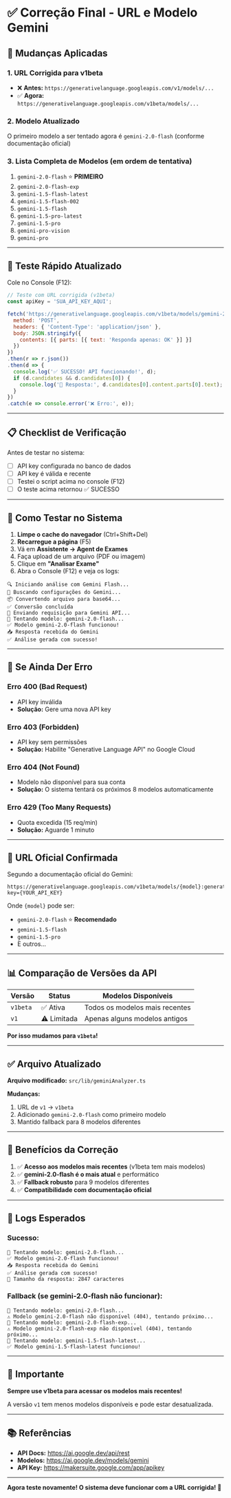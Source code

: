 # ✅ Correção Final - URL e Modelo Gemini

## 🎯 Mudanças Aplicadas

### **1. URL Corrigida para v1beta**
- ❌ **Antes:** `https://generativelanguage.googleapis.com/v1/models/...`
- ✅ **Agora:** `https://generativelanguage.googleapis.com/v1beta/models/...`

### **2. Modelo Atualizado**
O primeiro modelo a ser tentado agora é `gemini-2.0-flash` (conforme documentação oficial)

### **3. Lista Completa de Modelos (em ordem de tentativa)**
1. `gemini-2.0-flash` ⭐ **PRIMEIRO**
2. `gemini-2.0-flash-exp`
3. `gemini-1.5-flash-latest`
4. `gemini-1.5-flash-002`
5. `gemini-1.5-flash`
6. `gemini-1.5-pro-latest`
7. `gemini-1.5-pro`
8. `gemini-pro-vision`
9. `gemini-pro`

---

## 🧪 Teste Rápido Atualizado

Cole no Console (F12):

```javascript
// Teste com URL corrigida (v1beta)
const apiKey = 'SUA_API_KEY_AQUI';

fetch('https://generativelanguage.googleapis.com/v1beta/models/gemini-2.0-flash:generateContent?key=' + apiKey, {
  method: 'POST',
  headers: { 'Content-Type': 'application/json' },
  body: JSON.stringify({
    contents: [{ parts: [{ text: 'Responda apenas: OK' }] }]
  })
})
.then(r => r.json())
.then(d => {
  console.log('✅ SUCESSO! API funcionando!', d);
  if (d.candidates && d.candidates[0]) {
    console.log('📝 Resposta:', d.candidates[0].content.parts[0].text);
  }
})
.catch(e => console.error('❌ Erro:', e));
```

---

## 📋 Checklist de Verificação

Antes de testar no sistema:

- [ ] API key configurada no banco de dados
- [ ] API key é válida e recente
- [ ] Testei o script acima no console (F12)
- [ ] O teste acima retornou ✅ SUCESSO

---

## 🚀 Como Testar no Sistema

1. **Limpe o cache do navegador** (Ctrl+Shift+Del)
2. **Recarregue a página** (F5)
3. Vá em **Assistente → Agent de Exames**
4. Faça upload de um arquivo (PDF ou imagem)
5. Clique em **"Analisar Exame"**
6. Abra o Console (F12) e veja os logs:

```
🔍 Iniciando análise com Gemini Flash...
🔑 Buscando configurações do Gemini...
📦 Convertendo arquivo para base64...
✅ Conversão concluída
🚀 Enviando requisição para Gemini API...
🔄 Tentando modelo: gemini-2.0-flash...
✅ Modelo gemini-2.0-flash funcionou!
📥 Resposta recebida do Gemini
✅ Análise gerada com sucesso!
```

---

## 🔧 Se Ainda Der Erro

### **Erro 400 (Bad Request)**
- API key inválida
- **Solução:** Gere uma nova API key

### **Erro 403 (Forbidden)**
- API key sem permissões
- **Solução:** Habilite "Generative Language API" no Google Cloud

### **Erro 404 (Not Found)**
- Modelo não disponível para sua conta
- **Solução:** O sistema tentará os próximos 8 modelos automaticamente

### **Erro 429 (Too Many Requests)**
- Quota excedida (15 req/min)
- **Solução:** Aguarde 1 minuto

---

## 🎯 URL Oficial Confirmada

Segundo a documentação oficial do Gemini:
```
https://generativelanguage.googleapis.com/v1beta/models/{model}:generateContent?key={YOUR_API_KEY}
```

Onde `{model}` pode ser:
- `gemini-2.0-flash` ⭐ **Recomendado**
- `gemini-1.5-flash`
- `gemini-1.5-pro`
- E outros...

---

## 📊 Comparação de Versões da API

| Versão | Status | Modelos Disponíveis |
|--------|--------|---------------------|
| `v1beta` | ✅ Ativa | Todos os modelos mais recentes |
| `v1` | ⚠️ Limitada | Apenas alguns modelos antigos |

**Por isso mudamos para `v1beta`!**

---

## ✅ Arquivo Atualizado

**Arquivo modificado:** `src/lib/geminiAnalyzer.ts`

**Mudanças:**
1. URL de `v1` → `v1beta`
2. Adicionado `gemini-2.0-flash` como primeiro modelo
3. Mantido fallback para 8 modelos diferentes

---

## 🎁 Benefícios da Correção

1. ✅ **Acesso aos modelos mais recentes** (v1beta tem mais modelos)
2. ✅ **gemini-2.0-flash é o mais atual** e performático
3. ✅ **Fallback robusto** para 9 modelos diferentes
4. ✅ **Compatibilidade com documentação oficial**

---

## 📝 Logs Esperados

### **Sucesso:**
```
🔄 Tentando modelo: gemini-2.0-flash...
✅ Modelo gemini-2.0-flash funcionou!
📥 Resposta recebida do Gemini
✅ Análise gerada com sucesso!
📝 Tamanho da resposta: 2847 caracteres
```

### **Fallback (se gemini-2.0-flash não funcionar):**
```
🔄 Tentando modelo: gemini-2.0-flash...
⚠️ Modelo gemini-2.0-flash não disponível (404), tentando próximo...
🔄 Tentando modelo: gemini-2.0-flash-exp...
⚠️ Modelo gemini-2.0-flash-exp não disponível (404), tentando próximo...
🔄 Tentando modelo: gemini-1.5-flash-latest...
✅ Modelo gemini-1.5-flash-latest funcionou!
```

---

## 🚨 Importante

**Sempre use v1beta para acessar os modelos mais recentes!**

A versão `v1` tem menos modelos disponíveis e pode estar desatualizada.

---

## 📚 Referências

- **API Docs:** https://ai.google.dev/api/rest
- **Modelos:** https://ai.google.dev/models/gemini
- **API Key:** https://makersuite.google.com/app/apikey

---

**Agora teste novamente! O sistema deve funcionar com a URL corrigida! 🚀**

